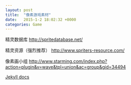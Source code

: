 ```yaml
---
layout: post
title:  "像素游戏素材"
date:   2015-1-2 18:02:32 +0000
categories: Game
---
```

精灵数据库
http://spritedatabase.net/

精灵资源（强烈推荐）
http://www.spriters-resource.com/

像素画小组
http://www.starming.com/index.php?action=plugin&v=wave&tpl=union&ac=group&gid=34494

[Jekyll docs][jekyll-docs]

[jekyll-docs]: http://jekyllrb.com/docs/home
[cocos2d-animation]: http://www.cocos2d-x.org/docs/manual/framework/native/v3/frame-animation/zh
